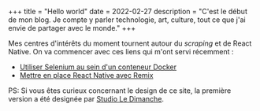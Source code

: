 +++
title = "Hello world"
date = 2022-02-27
description = "C'est le début de mon blog. Je compte y parler technologie, art, culture, tout ce que j'ai envie de partager avec le monde."
+++

Mes centres d'intérêts du moment tournent autour du _scraping_ et de React Native. On va commencer avec ces liens qui m'ont servi récemment :
- [Utiliser Selenium au sein d'un conteneur Docker](https://nander.cc/using-selenium-within-a-docker-container)
- [Mettre en place React Native avec Remix](https://horus.dev/blog/react-native-web-remix-setup)

PS: Si vous êtes curieux concernant le design de ce site, la première version a été designée par [Studio Le Dimanche](https://ledimanche.studio/).
